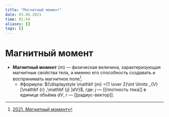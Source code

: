 ```yaml
---
title: "Магнитный момент"
date: 03.08.2021
time: 01:54
aliases: []
tags: []
---
```


# Магнитный момент

- **Магнитный момент** ($m$) — физическая величина, характеризующая магнитные свойства тела, а именно его способность создавать и воспринимать магнитное поле[^1].
	- #формула: ${\displaystyle \mathbf {m} ={1 \over 2}\int \limits _{V}[\mathbf {r} ,\mathbf {j} ]dV}$, где:
		$j$ — [[плотность тока]] в единице объёма $dV$,
		$r$ — [[радиус-вектор]]. 

[^1]: [2021. *Магнитный момент*](zotero://select/items/1_E7I4NCRG)